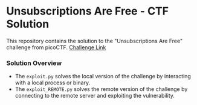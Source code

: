 # Unsubscriptions Are Free - CTF Solution

This repository contains the solution to the "Unsubscriptions Are Free" challenge from picoCTF.
[Challenge Link](https://play.picoctf.org/practice/challenge/187)

### Solution Overview
- The `exploit.py` solves the local version of the challenge by interacting with a local process or binary.
- The `exploit_REMOTE.py` solves the remote version of the challenge by connecting to the remote server and exploiting the vulnerability.
